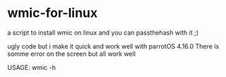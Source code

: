# wmic-for-linux
a script to install wmic on linux and you can passthehash with it ;)

ugly code but i make it quick and work well with parrotOS 4.16.0
There is somme error on the screen but all work well

USAGE: wmic -h
